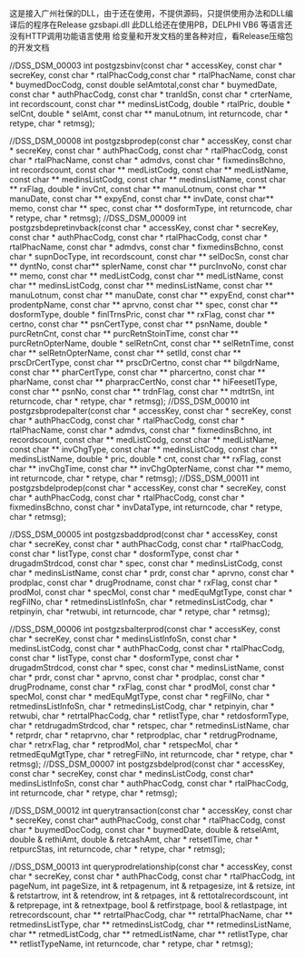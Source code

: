 这是接入广州社保的DLL，由于还在使用，不提供源码，只提供使用办法和DLL编译后的程序在Release
gzsbapi.dll
此DLL给还在使用PB，DELPHI VB6 等语言还没有HTTP调用功能语言使用
给变量和开发文档的里各种对应，看Release压缩包的开发文档

//DSS_DSM_00003
	 int  postgzsbinv(const char * accessKey, const char * secreKey, 
		const char * rtalPhacCodg,const char * rtalPhacName, const char * buymedDocCodg, 
		const double selAmtotal,const char * buymedDate, const char * authPhacCodg, const char * tranIdSn,
		const char * crterName, int recordscount, const char ** medinsListCodg, double * rtalPric,
		double * selCnt, double * selAmt, const char ** manuLotnum, 
		int returncode, char * retype, char * retmsg);

//DSS_DSM_00008
	 int  postgzsbprodep(const char * accessKey, const char * secreKey,
		const char * authPhacCodg, const char * rtalPhacCodg, const char * rtalPhacName,
		const char * admdvs, const char * fixmedinsBchno, int recordscount,
		const char ** medListCodg, const char ** medListName, const char ** medinsListCodg,
		const char ** medinsListName, const char ** rxFlag, double * invCnt, const char ** manuLotnum,
		const char ** manuDate, const char ** expyEnd, const char ** invDate, const char** memo,
		const char ** spec, const char ** dosformType, 
		int returncode, char * retype, char * retmsg);
//DSS_DSM_00009
	int postgzsbdepretinvback(const char * accessKey, const char * secreKey,
		const char * authPhacCodg, const char * rtalPhacCodg,
		const char * rtalPhacName, const char * admdvs, const char * fixmedinsBchno,
		const char * supnDocType, int recordscount, const char ** selDocSn,
		const char ** dyntNo, const char** splerName, const char ** purcInvoNo,
		const char ** memo, const char ** medListCodg, const char ** medListName,
		const char ** medinsListCodg, const char ** medinsListName, const char ** manuLotnum,
		const char ** manuDate, const char ** expyEnd, const char** prodentpName, const char ** aprvno,
		const char ** spec, const char ** dosformType, double * finlTrnsPric, const char ** rxFlag,
		const char ** certno, const char ** psnCertType, const char ** psnName, double * purcRetnCnt,
		const char ** purcRetnStoinTime, const char ** purcRetnOpterName, double * selRetnCnt,
		const char ** selRetnTime, const char ** selRetnOpterName, const char ** setlId,
		const char ** prscDrCertType, const char ** prscDrCertno, const char ** bilgdrName,
		const char ** pharCertType, const char ** pharcertno, const char ** pharName,
		const char ** pharpracCertNo, const char ** hiFeesetlType, const char ** psnNo,
		const char ** trdnFlag, const char ** mdtrtSn,
		int returncode, char * retype, char * retmsg);
//DSS_DSM_00010
	int postgzsbprodepalter(const char * accessKey, const char * secreKey,
		const char * authPhacCodg, const char * rtalPhacCodg,
		const char * rtalPhacName, const char * admdvs, const char * fixmedinsBchno,
		int recordscount, const char ** medListCodg, const char ** medListName,
		const char ** invChgType, const char ** medinsListCodg, const char ** medinsListName,
		double * pric, double * cnt, const char ** rxFlag, const char ** invChgTime,
		const char ** invChgOpterName, const char ** memo, 
		int returncode, char * retype, char * retmsg);
//DSS_DSM_00011
	int  postgzsbdelprodep(const char * accessKey, const char * secreKey,
		const char * authPhacCodg, const char * rtalPhacCodg,
		const char * fixmedinsBchno, const char * invDataType, 
		int returncode, char * retype, char * retmsg);

//DSS_DSM_00005
	int  postgzsbaddprod(const char * accessKey, const char * secreKey,
		const char * authPhacCodg, const char * rtalPhacCodg, const char * listType, const char * dosformType,
		const char * drugadmStrdcod, const char * spec, const char * medinsListCodg,
		const char * medinsListName, const char * prdr, const char * aprvno,
		const char * prodplac, const char * drugProdname, const char * rxFlag,
		const char * prodMol, const char * specMol, const char * medEquMgtType,
		const char * regFilNo, char * retmedinsListInfoSn, char * retmedinsListCodg,
		char * retpinyin, char *retwubi,  int returncode,
		char * retype, char * retmsg);

//DSS_DSM_00006
	 int  postgzsbalterprod(const char * accessKey, const char * secreKey,
		const char * medinsListInfoSn, const char * medinsListCodg, const char * authPhacCodg, const char * rtalPhacCodg,
		const char * listType, const char * dosformType, const char * drugadmStrdcod,
		const char * spec, const char * medinsListName, const char * prdr, const char * aprvno,
		const char * prodplac, const char * drugProdname, const char * rxFlag,
		const char * prodMol, const char * specMol, const char * medEquMgtType,
		const char * regFilNo, char * retmedinsListInfoSn, char * retmedinsListCodg,
		char * retpinyin, char * retwubi, char * retrtalPhacCodg, char * retlistType,
		char * retdosformType, char * retdrugadmStrdcod, char * retspec,
		char * retmedinsListName, char * retprdr, char * retaprvno, char * retprodplac,
		char * retdrugProdname, char * retrxFlag, char * retprodMol, char * retspecMol,
		char * retmedEquMgtType, char * retregFilNo,  int returncode,
		char * retype, char * retmsg);
//DSS_DSM_00007
	 int  postgzsbdelprod(const char * accessKey, const char * secreKey, const char * medinsListCodg,
		const char* medinsListInfoSn, const char * authPhacCodg, const char * rtalPhacCodg,
		int returncode, char * retype, char * retmsg);

//DSS_DSM_00012
	int querytransaction(const char * accessKey, const char * secreKey,
		const char* authPhacCodg, const char * rtalPhacCodg, const char * buymedDocCodg,
		const char * buymedDate, double & retselAmt, double & rethiAmt,
		double & retcashAmt, char * retsetlTime, char * retpurcStas,
		 int returncode, char * retype, char * retmsg);

//DSS_DSM_00013
	int queryprodrelationship(const char * accessKey, const char * secreKey,
		const char * authPhacCodg, const char * rtalPhacCodg, int pageNum,
		int pageSize, int & retpagenum, int & retpagesize, int & retsize,
		int & retstartrow, int & retendrow, int & retpages, int & rettotalrecordscount,
		int & retprepage, int & retnextpage, bool & retfirstpage, bool & retlastpage,
		int retrecordscount, char ** retrtalPhacCodg, char ** retrtalPhacName,
		char ** retmedinsListType, char ** retmedinsListCodg, char ** retmedinsListName,
		char ** retmedListCodg, char ** retmedListName, char ** retlistType,
		char ** retlistTypeName,  int returncode,
		char * retype, char * retmsg);

